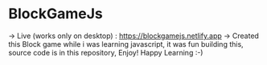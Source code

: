 # BlockGameJs
-> Live (works only on desktop) : https://blockgamejs.netlify.app 
-> Created this  Block game while i was learning javascript, it was fun building this, source code is in this repository, Enjoy! Happy Learning :-)
